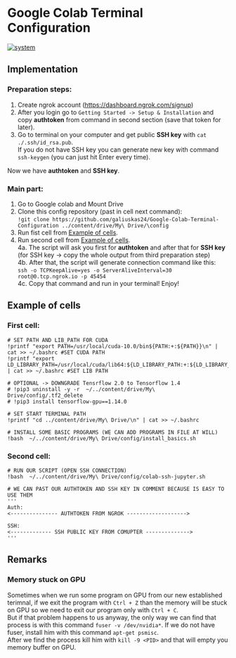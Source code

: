 # Google Colab Terminal Configuration
[![system](https://img.shields.io/badge/system-ubuntu-blue)]()

## Implementation
### Preparation steps:  
1. Create ngrok account (https://dashboard.ngrok.com/signup)
2. After you login go to `Getting Started -> Setup & Installation` and copy **authtoken** from command in second section (save that token for later).
3. Go to terminal on your computer and get public **SSH key** with `cat ./.ssh/id_rsa.pub`.       
If you do not have SSH key you can generate new key with command `ssh-keygen` (you can just hit Enter every time).   
          
Now we have **authtoken** and **SSH key**.   
  
### Main part: 
1. Go to Google colab and Mount Drive
2. Clone this config repository (past in cell next command):    
`!git clone https://github.com/galiuskas24/Google-Colab-Terminal-Configuration ../content/drive/My\ Drive/\config`
3. Run fist cell from [Example of cells](#example-of-cells).    
4. Run second cell from  [Example of cells](#example-of-cells).     
  4a. The script will ask you first for **authtoken** and after that for **SSH key** (for SSH key -> copy the whole output from third preparation step)    
  4b. After that, the script will generate connection command like this:        
      `ssh -o TCPKeepAlive=yes -o ServerAliveInterval=30 root@0.tcp.ngrok.io -p 45454`   
  4c. Copy that command and run in your terminal! Enjoy!    


## Example of cells

### First cell:
```shell
# SET PATH AND LIB_PATH FOR CUDA
!printf "export PATH=/usr/local/cuda-10.0/bin${PATH:+:${PATH}}\n" | cat >> ~/.bashrc #SET CUDA PATH
!printf "export LD_LIBRARY_PATH=/usr/local/cuda/lib64:${LD_LIBRARY_PATH:+:${LD_LIBRARY_PATH}}\n" | cat >> ~/.bashrc #SET LIB PATH

# OPTIONAL -> DOWNGRADE Tensrflow 2.0 to Tensorflow 1.4
# !pip3 uninstall -y -r  ~/../content/drive/My\ Drive/config/.tf2_delete 
# !pip3 install tensorflow-gpu==1.14.0

# SET START TERMINAL PATH
!printf "cd ../content/drive/My\ Drive/\n" | cat >> ~/.bashrc    

# INSTALL SOME BASIC PROGRAMS (WE CAN ADD PROGRAMS IN FILE AT WILL)
!bash  ~/../content/drive/My\ Drive/config/install_basics.sh
```

### Second cell:

```shell
# RUN OUR SCRIPT (OPEN SSH CONNECTION)
!bash  ~/../content/drive/My\ Drive/config/colab-ssh-jupyter.sh

# WE CAN PAST OUR AUTHTOKEN AND SSH KEY IN COMMENT BECAUSE IS EASY TO USE THEM
'''
Auth:
<--------------- AUTHTOKEN FROM NGROK ------------------->

SSH:
<------------- SSH PUBLIC KEY FROM COMUPTER -------------->
'''
```


## Remarks

### Memory stuck on GPU
Sometimes when we run some program on GPU from our new established terimnal, if we exit the program with `Ctrl + Z` than the memory will be stuck on GPU so we need to exit our program only with `Ctrl + C`.    
But if that problem happens to us anyway, the only way we can find that process is with this command `fuser -v /dev/nvidia*`. If we do not have fuser, install him with this command `apt-get psmisc`.     
After we find the  process kill him with `kill -9 <PID>` and that will empty you memory buffer on GPU. 


